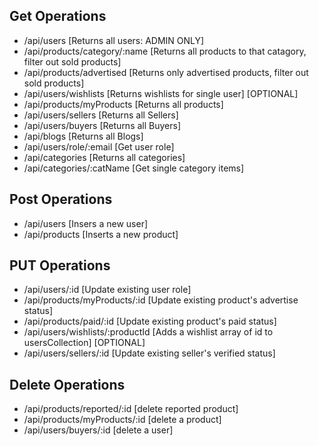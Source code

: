 ## Get Operations

- /api/users [Returns all users: ADMIN ONLY]
- /api/products/category/:name [Returns all products to that catagory, filter out sold products]
- /api/products/advertised [Returns only advertised products, filter out sold products]
- /api/users/wishlists [Returns wishlists for single user] [OPTIONAL]
- /api/products/myProducts [Returns all products]
- /api/users/sellers [Returns all Sellers]
- /api/users/buyers [Returns all Buyers]
- /api/blogs [Returns all Blogs]
- /api/users/role/:email [Get user role]
- /api/categories [Returns all categories]
- /api/categories/:catName [Get single category items]

## Post Operations

- /api/users [Insers a new user]
- /api/products [Inserts a new product]

## PUT Operations

- /api/users/:id [Update existing user role]
- /api/products/myProducts/:id [Update existing product's advertise status]
- /api/products/paid/:id [Update existing product's paid status]
- /api/users/wishlists/:productId [Adds a wishlist array of id to usersCollection] [OPTIONAL]
- /api/users/sellers/:id [Update existing seller's verified status]

## Delete Operations

- /api/products/reported/:id [delete reported product]
- /api/products/myProducts/:id [delete a product]
- /api/users/buyers/:id [delete a user]
